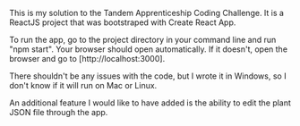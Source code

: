 This is my solution to the Tandem Apprenticeship Coding Challenge. It is a ReactJS project that was bootstraped with Create React App. 

To run the app, go to the project directory in your command line and run "npm start". Your browser should open automatically. If it doesn't, open the browser and go to [http://localhost:3000].

There shouldn't be any issues with the code, but I wrote it in Windows, so I don't know if it will run on Mac or Linux.

An additional feature I would like to have added is the ability to edit the plant JSON file through the app.